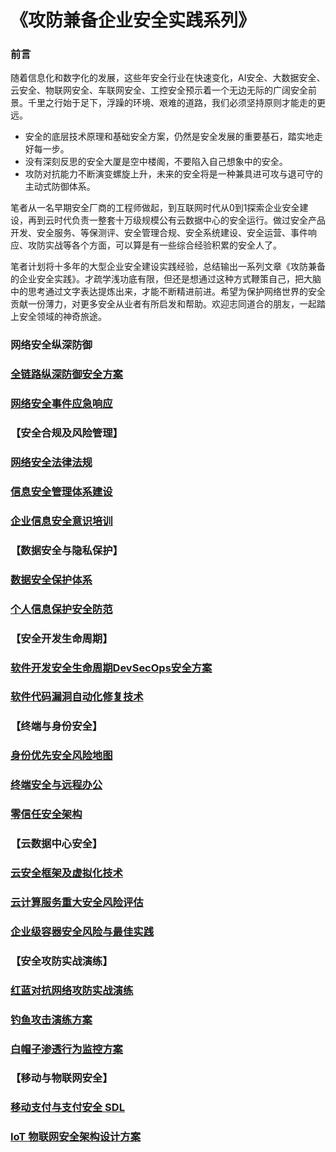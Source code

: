 # 《**攻防兼备企业安全实践系列**》

###         前言

随着信息化和数字化的发展，这些年安全行业在快速变化，AI安全、大数据安全、云安全、物联网安全、车联网安全、工控安全预示着一个无边无际的广阔安全前景。千里之行始于足下，浮躁的环境、艰难的道路，我们必须坚持原则才能走的更远。

- 安全的底层技术原理和基础安全方案，仍然是安全发展的重要基石，踏实地走好每一步。
- 没有深刻反思的安全大厦是空中楼阁，不要陷入自己想象中的安全。
- 攻防对抗能力不断演变螺旋上升，未来的安全将是一种兼具进可攻与退可守的主动式防御体系。

笔者从一名早期安全厂商的工程师做起，到互联网时代从0到1探索企业安全建设，再到云时代负责一整套十万级规模公有云数据中心的安全运行。做过安全产品开发、安全服务、等保测评、安全管理合规、安全系统建设、安全运营、事件响应、攻防实战等各个方面，可以算是有一些综合经验积累的安全人了。

笔者计划将十多年的大型企业安全建设实践经验，总结输出一系列文章《攻防兼备的企业安全实践》。才疏学浅功底有限，但还是想通过这种方式鞭策自己，把大脑中的思考通过文字表达提炼出来，才能不断精进前进。希望为保护网络世界的安全贡献一份薄力，对更多安全从业者有所启发和帮助。欢迎志同道合的朋友，一起踏上安全领域的神奇旅途。

### 网络安全纵深防御

###         [全链路纵深防御安全方案](defense-in-depth-security-solution.md)

###         [网络安全事件应急响应](security-incident-response.md)

### 【安全合规及风险管理】

###         [网络安全法律法规](cybersecurity-laws.md)

###         [信息安全管理体系建设](information-security-management-system.md)

###         [企业信息安全意识培训](information-security-awareness-training.md)

### 【数据安全与隐私保护】

###         [数据安全保护体系](data-security-protection-system.md)

###         [个人信息保护安全防范](personal-information-protection.md)

### 【安全开发生命周期】

###         [软件开发安全生命周期DevSecOps安全方案](devsecops-security-solution.md)

###         [软件代码漏洞自动化修复技术](software-code-vulnerability-automated-repair-technology.md)

### 【终端与身份安全】

###         [身份优先安全风险地图]()

###         [终端安全与远程办公](terminal-and-remote-office-security.md)

###         [零信任安全架构](zero-trust-security-architecture.md)

### 【云数据中心安全】

###         [云安全框架及虚拟化技术](cloud-security-framework-and-virtualization-technology.md)

###         [云计算服务重大安全风险评估](major-security-risk-assessment-of-cloud-computing-services.md)

###         [企业级容器安全风险与最佳实践](container-security-risks-and-best-practices.md)

### 【安全攻防实战演练】

###         [红蓝对抗网络攻防实战演练](red-blue-attack-and-defense-practice.md)

###         [钓鱼攻击演练方案](phishing-attack-drill-plan.md)

###         [白帽子渗透行为监控方案](white-hat-penetration-behavior-monitoring-solution.md)

### 【移动与物联网安全】

###         [移动支付与支付安全 SDL](mobile-and-payment-security.md)

###         [IoT 物联网安全架构设计方案](iot-security-architecture-design-solution.md)
